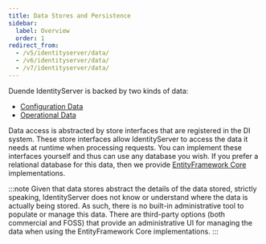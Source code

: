 ```yaml
---
title: Data Stores and Persistence
sidebar:
  label: Overview
  order: 1
redirect_from:
  - /v5/identityserver/data/
  - /v6/identityserver/data/
  - /v7/identityserver/data/
---
```


Duende IdentityServer is backed by two kinds of data:

* [Configuration Data](/identityserver/data/configuration/)
* [Operational Data](/identityserver/data/operational/)

Data access is abstracted by store interfaces that are registered in the DI system.
These store interfaces allow IdentityServer to access the data it needs at runtime when processing requests.
You can implement these interfaces yourself and thus can use any database you wish.
If you prefer a relational database for this data, then we provide [EntityFramework Core](/identityserver/data/ef/) implementations.

:::note
Given that data stores abstract the details of the data stored, strictly speaking, IdentityServer does not know or
understand where the data is actually being stored.
As such, there is no built-in administrative tool to populate or manage this data.
There are third-party options (both commercial and FOSS) that provide an administrative UI for managing the data when
using the EntityFramework Core implementations.
:::
